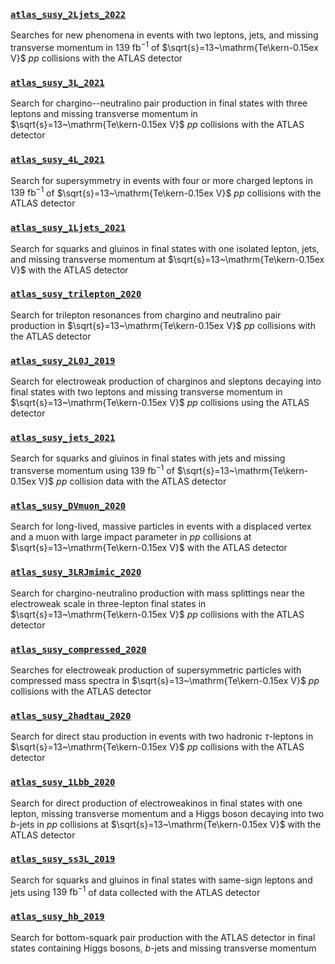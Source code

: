 ### [`atlas_susy_2Ljets_2022`](https://www.hepdata.net/record/ins2072870)
Searches for new phenomena in events with two leptons, jets, and missing transverse momentum in $139~\text{fb}^{-1}$ of
$\sqrt{s}=13~\mathrm{Te\kern-0.15ex V}$ $pp$ collisions with the ATLAS detector

### [`atlas_susy_3L_2021`](https://www.hepdata.net/record/ins1866951)
Search for chargino--neutralino pair production in final states with three leptons and missing transverse momentum in
$\sqrt{s}=13~\mathrm{Te\kern-0.15ex V}$ $pp$ collisions with the ATLAS detector

### [`atlas_susy_4L_2021`](https://www.hepdata.net/record/ins1852821)
Search for supersymmetry in events with four or more charged leptons in $139~\text{fb}^{-1}$ of
$\sqrt{s}=13~\mathrm{Te\kern-0.15ex V}$ $pp$ collisions with the ATLAS detector

### [`atlas_susy_1Ljets_2021`](https://www.hepdata.net/record/ins1839446)
Search for squarks and gluinos in final states with one isolated lepton, jets, and missing transverse momentum at
$\sqrt{s}=13~\mathrm{Te\kern-0.15ex V}$ with the ATLAS detector

### [`atlas_susy_trilepton_2020`](https://www.hepdata.net/record/ins1831992)
Search for trilepton resonances from chargino and neutralino pair production in
$\sqrt{s}=13~\mathrm{Te\kern-0.15ex V}$ $pp$ collisions with the ATLAS detector

### [`atlas_susy_2L0J_2019`](https://www.hepdata.net/record/ins1750597)
Search for electroweak production of charginos and sleptons decaying into final states with two leptons and missing transverse momentum in
$\sqrt{s}=13~\mathrm{Te\kern-0.15ex V}$ $pp$ collisions using the ATLAS detector

### [`atlas_susy_jets_2021`](https://www.hepdata.net/record/ins1827025)
Search for squarks and gluinos in final states with jets and missing transverse momentum using $139~\text{fb}^{-1}$ of
$\sqrt{s}=13~\mathrm{Te\kern-0.15ex V}$ $pp$ collision data with the ATLAS detector

### [`atlas_susy_DVmuon_2020`](https://www.hepdata.net/record/ins1788448)
Search for long-lived, massive particles in events with a displaced vertex and a muon with large impact parameter in $pp$ collisions at
$\sqrt{s}=13~\mathrm{Te\kern-0.15ex V}$ with the ATLAS detector

### [`atlas_susy_3LRJmimic_2020`](https://www.hepdata.net/record/ins1771533)
Search for chargino-neutralino production with mass splittings near the electroweak scale in three-lepton final states in
$\sqrt{s}=13~\mathrm{Te\kern-0.15ex V}$ $pp$ collisions with the ATLAS detector

### [`atlas_susy_compressed_2020`](https://www.hepdata.net/record/ins1767649)
Searches for electroweak production of supersymmetric particles with compressed mass spectra in
$\sqrt{s}=13~\mathrm{Te\kern-0.15ex V}$ $pp$ collisions with the ATLAS detector

### [`atlas_susy_2hadtau_2020`](https://www.hepdata.net/record/ins1765529)
Search for direct stau production in events with two hadronic $\tau$-leptons in
$\sqrt{s}=13~\mathrm{Te\kern-0.15ex V}$ $pp$ collisions with the ATLAS detector

### [`atlas_susy_1Lbb_2020`](https://www.hepdata.net/record/ins1755298)
Search for direct production of electroweakinos in final states with one lepton, missing transverse momentum and a Higgs boson decaying into two $b$-jets in $pp$ collisions at
$\sqrt{s}=13~\mathrm{Te\kern-0.15ex V}$ with the ATLAS detector

### [`atlas_susy_ss3L_2019`](https://www.hepdata.net/record/ins1754675)
Search for squarks and gluinos in final states with same-sign leptons and jets using $139~\text{fb}^{-1}$ of data collected with the ATLAS detector

### [`atlas_susy_hb_2019`](https://www.hepdata.net/record/ins1748602)
Search for bottom-squark pair production with the ATLAS detector in final states containing Higgs bosons, $b$-jets and missing transverse momentum






